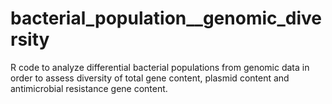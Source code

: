 # bacterial_population__genomic_diversity
R code to analyze differential bacterial populations from genomic data in order to assess diversity of total gene content, plasmid content and antimicrobial resistance gene content.
